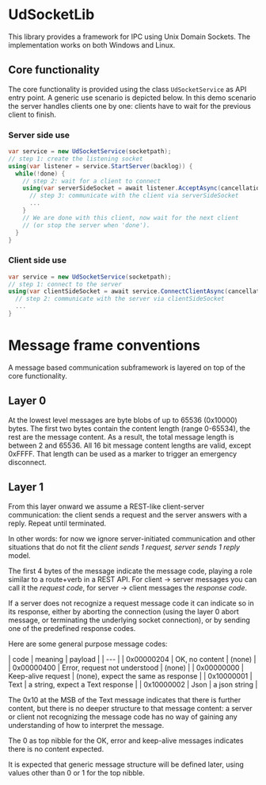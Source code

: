 ﻿# UdSocketLib

This library provides a framework for IPC using Unix Domain Sockets.
The implementation works on both Windows and Linux.

## Core functionality

The core functionality is provided using the class `UdSocketService`
as API entry point. A generic use scenario is depicted below. In this
demo scenario the server handles clients one by one: clients have to
wait for the previous client to finish.

### Server side use

```csharp
var service = new UdSocketService(socketpath);
// step 1: create the listening socket
using(var listener = service.StartServer(backlog)) {
  while(!done) {
    // step 2: wait for a client to connect
    using(var serverSideSocket = await listener.AcceptAsync(cancellationToken)) {
      // step 3: communicate with the client via serverSideSocket
      ...
    }
    // We are done with this client, now wait for the next client
    // (or stop the server when 'done').
  }
}
```

### Client side use

```csharp
var service = new UdSocketService(socketpath);
// step 1: connect to the server
using(var clientSideSocket = await service.ConnectClientAsync(cancellationToken) {
  // step 2: communicate with the server via clientSideSocket
  ...
}
```


# Message frame conventions

A message based communication subframework is layered on top of
the core functionality.

## Layer 0

At the lowest level messages are byte blobs of up to 65536 (0x10000)
bytes. The first two bytes contain the content length (range 0-65534),
the rest are the message content. As a result, the total message length
is between 2 and 65536.
All 16 bit message content lengths are valid, except 0xFFFF. That
length can be used as a marker to trigger an emergency disconnect.

## Layer 1

From this layer onward we assume a REST-like client-server
communication: the client sends a request and the server answers
with a reply. Repeat until terminated.

In other words: for now we ignore server-initiated communication and
other situations that do not fit the _client sends 1 request, 
server sends 1 reply_ model.

The first 4 bytes of the message indicate the message code, playing
a role similar to a route+verb in a REST API. For client -> server
messages you can call it the _request code_, for server -> client
messages the _response code_.

If a server does not recognize a request message code it can indicate
so in its response, either by aborting the connection (using the layer
0 abort message, or terminating the underlying socket connection),
or by sending one of the predefined response codes.

Here are some general purpose message codes:

| code | meaning | payload |
| --- |
| 0x00000204 | OK, no content | (none) |
| 0x00000400 | Error, request not understood | (none) |
| 0x00000000 | Keep-alive request | (none), expect the same as response |
| 0x10000001 | Text | a string, expect a Text response |
| 0x10000002 | Json | a json string |

The 0x10 at the MSB of the Text message indicates that there is further
content, but there is no deeper structure to that message content:
a server or client not recognizing the message code has no way of 
gaining any understanding of how to interpret the message.

The 0 as top nibble for the OK, error and keep-alive messages indicates
there is no content expected.

It is expected that generic message structure will be defined later, using
values other than 0 or 1 for the top nibble.
